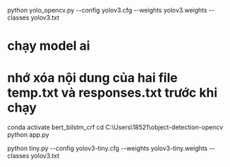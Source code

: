 python yolo_opencv.py --config yolov3.cfg --weights yolov3.weights --classes yolov3.txt
# chạy model ai 
# nhớ xóa nội dung của hai file temp.txt và responses.txt trước khi chạy
conda activate bert_bilstm_crf
cd C:\Users\18521\object-detection-opencv
python app.py












python tiny.py --config yolov3-tiny.cfg --weights yolov3-tiny.weights --classes yolov3.txt